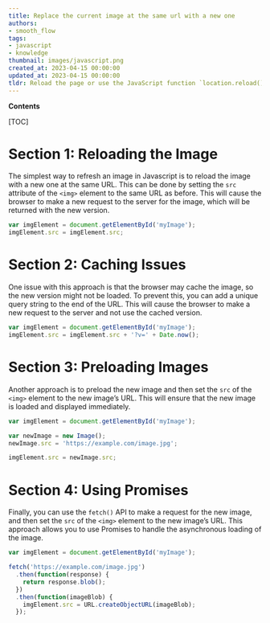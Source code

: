 ```yaml
---
title: Replace the current image at the same url with a new one
authors:
- smooth_flow
tags:
- javascript
- knowledge
thumbnail: images/javascript.png
created_at: 2023-04-15 00:00:00
updated_at: 2023-04-15 00:00:00
tldr: Reload the page or use the JavaScript function `location.reload()` to refresh the image.
---
```


**Contents**

[TOC]

# Section 1: Reloading the Image

The simplest way to refresh an image in Javascript is to reload the image with a new one at the same URL. This can be done by setting the `src` attribute of the `<img>` element to the same URL as before. This will cause the browser to make a new request to the server for the image, which will be returned with the new version.

```javascript
var imgElement = document.getElementById('myImage');
imgElement.src = imgElement.src;
```

# Section 2: Caching Issues

One issue with this approach is that the browser may cache the image, so the new version might not be loaded. To prevent this, you can add a unique query string to the end of the URL. This will cause the browser to make a new request to the server and not use the cached version.

```javascript
var imgElement = document.getElementById('myImage');
imgElement.src = imgElement.src + '?v=' + Date.now();
```

# Section 3: Preloading Images

Another approach is to preload the new image and then set the `src` of the `<img>` element to the new image’s URL. This will ensure that the new image is loaded and displayed immediately.

```javascript
var imgElement = document.getElementById('myImage');

var newImage = new Image();
newImage.src = 'https://example.com/image.jpg';

imgElement.src = newImage.src;
```

# Section 4: Using Promises

Finally, you can use the `fetch()` API to make a request for the new image, and then set the `src` of the `<img>` element to the new image’s URL. This approach allows you to use Promises to handle the asynchronous loading of the image.

```javascript
var imgElement = document.getElementById('myImage');

fetch('https://example.com/image.jpg')
  .then(function(response) {
    return response.blob();
  })
  .then(function(imageBlob) {
    imgElement.src = URL.createObjectURL(imageBlob);
  });
```
